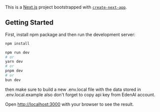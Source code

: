 This is a [Next.js](https://nextjs.org/) project bootstrapped with [`create-next-app`](https://github.com/vercel/next.js/tree/canary/packages/create-next-app).

## Getting Started

First, install npm package and then run the development server:

```bash
npm install  

npm run dev
# or
yarn dev
# or
pnpm dev
# or
bun dev
```

then make sure to build a new .env.local file with the data stored in  .env.local.example also don't forget to copy api key from EdenAI account.

Open [http://localhost:3000](http://localhost:3000) with your browser to see the result.
